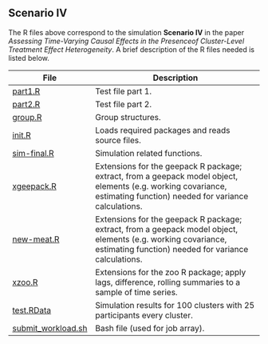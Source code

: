 ## Scenario IV

The R files above correspond to the simulation **Scenario IV** in the paper *Assessing Time-Varying Causal Effects in the Presenceof Cluster-Level Treatment Effect Heterogeneity*. A brief description of the R files needed is listed below.

File | Description
---- | ----
[part1.R](part1.R) | Test file part 1. 
[part2.R](part2.R) | Test file part 2.
[group.R](group.R) | Group structures.
[init.R](init.R) | Loads required packages and reads source files.
[sim-final.R](sim-final.R) | Simulation related functions.
[xgeepack.R](xgeepack.R) | Extensions for the geepack R package; extract, from a geepack model object, elements (e.g. working covariance, estimating function) needed for variance calculations.
[new-meat.R](new-meat.R) | Extensions for the geepack R package; extract, from a geepack model object, elements (e.g. working covariance, estimating function) needed for variance calculations.
[xzoo.R](xzoo.R) | Extensions for the zoo R package; apply lags, difference, rolling summaries to a sample of time series.
[test.RData](test.RData) | Simulation results for 100 clusters with 25 participants every cluster. 
[submit_workload.sh](submit_workload.sh) | Bash file (used for job array). 





